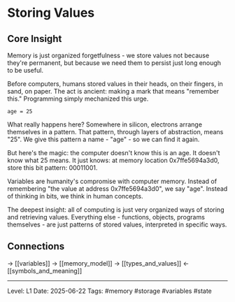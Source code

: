 # Storing Values

## Core Insight
Memory is just organized forgetfulness - we store values not because they're permanent, but because we need them to persist just long enough to be useful.

Before computers, humans stored values in their heads, on their fingers, in sand, on paper. The act is ancient: making a mark that means "remember this." Programming simply mechanized this urge.

```
age = 25
```

What really happens here? Somewhere in silicon, electrons arrange themselves in a pattern. That pattern, through layers of abstraction, means "25". We give this pattern a name - "age" - so we can find it again.

But here's the magic: the computer doesn't know this is an age. It doesn't know what 25 means. It just knows: at memory location 0x7ffe5694a3d0, store this bit pattern: 00011001.

Variables are humanity's compromise with computer memory. Instead of remembering "the value at address 0x7ffe5694a3d0", we say "age". Instead of thinking in bits, we think in human concepts.

The deepest insight: all of computing is just very organized ways of storing and retrieving values. Everything else - functions, objects, programs themselves - are just patterns of stored values, interpreted in specific ways.

## Connections
→ [[variables]]
→ [[memory_model]]
→ [[types_and_values]]
← [[symbols_and_meaning]]

---
Level: L1
Date: 2025-06-22
Tags: #memory #storage #variables #state